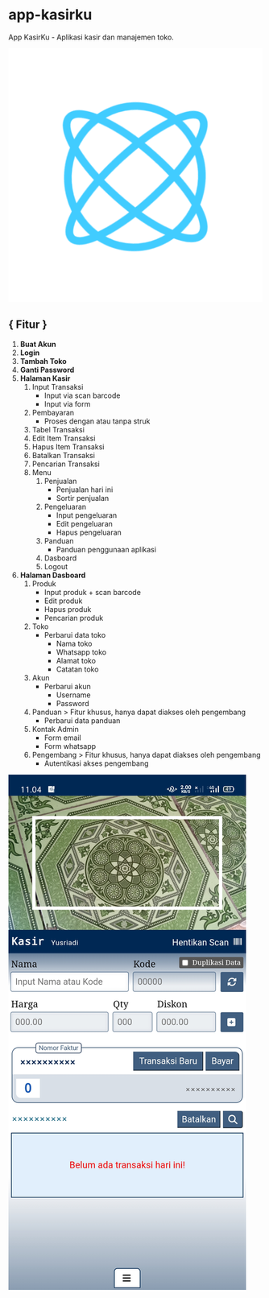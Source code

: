 # app-kasirku
App KasirKu - Aplikasi kasir dan manajemen toko.

<div>
  <img src="https://raw.githubusercontent.com/masadiblog/app-kasirku/main/files/img/icon-512x512.png"/>
</div>

<h2>{ Fitur }</h2>
  <ol>
    <li><strong>Buat Akun</strong></li>
    <li><strong>Login</strong></li>
    <li><strong>Tambah Toko</strong></li>
    <li><strong>Ganti Password</strong></li>
    <li><strong>Halaman Kasir</strong>
      <ol>
        <li>Input Transaksi
          <ul>
            <li>Input via scan barcode</li>
            <li>Input via form</li>
          </ul>
        </li>
        <li>Pembayaran
          <ul>
            <li>Proses dengan atau tanpa struk</li>
          </ul>
        </li>
        <li>Tabel Transaksi</li>
        <li>Edit Item Transaksi</li>
        <li>Hapus Item Transaksi</li>
        <li>Batalkan Transaksi</li>
        <li>Pencarian Transaksi</li>
        <li>Menu
          <ol>
            <li>Penjualan
              <ul>
                <li>Penjualan hari ini</li>
                <li>Sortir penjualan</li>
              </ul>
            </li>
            <li>Pengeluaran
              <ul>
                <li>Input pengeluaran</li>
                <li>Edit pengeluaran</li>
                <li>Hapus pengeluaran</li>
              </ul>
            </li>
            <li>Panduan
              <ul>
                <li>Panduan penggunaan aplikasi</li>
              </ul>
            </li>
            <li>Dasboard</li>
            <li>Logout</li>
          </ol>
        </li>
      </ol>
    </li>
    <li><strong>Halaman Dasboard</strong>
      <ol>
        <li>Produk
          <ul>
            <li>Input produk + scan barcode</li>
            <li>Edit produk</li>
            <li>Hapus produk</li>
            <li>Pencarian produk</li>
          </ul>
        </li>
        <li>Toko
          <ul>
            <li>Perbarui data toko
              <ul>
                <li>Nama toko</li>
                <li>Whatsapp toko</li>
                <li>Alamat toko</li>
                <li>Catatan toko</li>
              </ul>
            </li>
          </ul>
        </li>
        <li>Akun
          <ul>
            <li>Perbarui akun
              <ul>
                <li>Username</li>
                <li>Password</li>
              </ul>
            </li>
          </ul>
        </li>
        <li>Panduan &gt; Fitur khusus, hanya dapat diakses oleh pengembang
          <ul>
            <li>Perbarui data panduan</li>
          </ul>
        </li>
        <li>Kontak Admin
          <ul>
            <li>Form email</li>
            <li>Form whatsapp</li>
          </ul>
        </li>
        <li>Pengembang &gt; Fitur khusus, hanya dapat diakses oleh pengembang
          <ul>
            <li>Autentikasi akses pengembang</li>
          </ul>
        </li>
      </ol>
    </li>
  </ol>
<div>
  <img src="https://raw.githubusercontent.com/masadiblog/app-kasirku/main/files/img/ss-app-kasirku.jpg"/>
</div>

